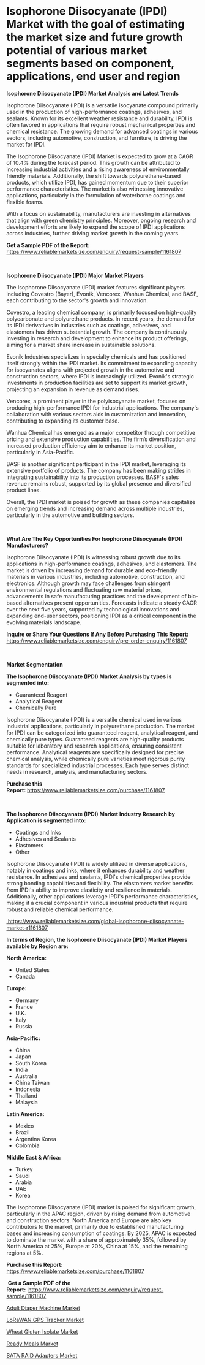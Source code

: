 <p><h1>Isophorone Diisocyanate (IPDI) Market with the goal of estimating the market size and future growth potential of various market segments based on component, applications, end user and region</h1></p><p><strong>Isophorone Diisocyanate (IPDI) Market Analysis and Latest Trends</strong></p>
<p><p>Isophorone Diisocyanate (IPDI) is a versatile isocyanate compound primarily used in the production of high-performance coatings, adhesives, and sealants. Known for its excellent weather resistance and durability, IPDI is often favored in applications that require robust mechanical properties and chemical resistance. The growing demand for advanced coatings in various sectors, including automotive, construction, and furniture, is driving the market for IPDI.</p><p>The Isophorone Diisocyanate (IPDI) Market is expected to grow at a CAGR of 10.4% during the forecast period. This growth can be attributed to increasing industrial activities and a rising awareness of environmentally friendly materials. Additionally, the shift towards polyurethane-based products, which utilize IPDI, has gained momentum due to their superior performance characteristics. The market is also witnessing innovative applications, particularly in the formulation of waterborne coatings and flexible foams. </p><p>With a focus on sustainability, manufacturers are investing in alternatives that align with green chemistry principles. Moreover, ongoing research and development efforts are likely to expand the scope of IPDI applications across industries, further driving market growth in the coming years.</p></p>
<p><strong>Get a Sample PDF of the Report:&nbsp;</strong> <a href="https://www.reliablemarketsize.com/enquiry/request-sample/1161807?utm_campaign=1186&utm_medium=2&utm_source=Github&utm_content=ia&utm_term=29092024&utm_id=isophorone-diisocyanate-ipdi">https://www.reliablemarketsize.com/enquiry/request-sample/1161807</a></p>
<p>&nbsp;</p>
<p><strong>Isophorone Diisocyanate (IPDI) Major Market Players</strong></p>
<p><p>The Isophorone Diisocyanate (IPDI) market features significant players including Covestro (Bayer), Evonik, Vencorex, Wanhua Chemical, and BASF, each contributing to the sector's growth and innovation.</p><p>Covestro, a leading chemical company, is primarily focused on high-quality polycarbonate and polyurethane products. In recent years, the demand for its IPDI derivatives in industries such as coatings, adhesives, and elastomers has driven substantial growth. The company is continuously investing in research and development to enhance its product offerings, aiming for a market share increase in sustainable solutions.</p><p>Evonik Industries specializes in specialty chemicals and has positioned itself strongly within the IPDI market. Its commitment to expanding capacity for isocyanates aligns with projected growth in the automotive and construction sectors, where IPDI is increasingly utilized. Evonik's strategic investments in production facilities are set to support its market growth, projecting an expansion in revenue as demand rises.</p><p>Vencorex, a prominent player in the polyisocyanate market, focuses on producing high-performance IPDI for industrial applications. The company's collaboration with various sectors aids in customization and innovation, contributing to expanding its customer base.</p><p>Wanhua Chemical has emerged as a major competitor through competitive pricing and extensive production capabilities. The firm’s diversification and increased production efficiency aim to enhance its market position, particularly in Asia-Pacific.</p><p>BASF is another significant participant in the IPDI market, leveraging its extensive portfolio of products. The company has been making strides in integrating sustainability into its production processes. BASF's sales revenue remains robust, supported by its global presence and diversified product lines.</p><p>Overall, the IPDI market is poised for growth as these companies capitalize on emerging trends and increasing demand across multiple industries, particularly in the automotive and building sectors.</p></p>
<p>&nbsp;</p>
<p><strong>What Are The Key Opportunities For Isophorone Diisocyanate (IPDI) Manufacturers?</strong></p>
<p><p>Isophorone Diisocyanate (IPDI) is witnessing robust growth due to its applications in high-performance coatings, adhesives, and elastomers. The market is driven by increasing demand for durable and eco-friendly materials in various industries, including automotive, construction, and electronics. Although growth may face challenges from stringent environmental regulations and fluctuating raw material prices, advancements in safe manufacturing practices and the development of bio-based alternatives present opportunities. Forecasts indicate a steady CAGR over the next five years, supported by technological innovations and expanding end-user sectors, positioning IPDI as a critical component in the evolving materials landscape.</p></p>
<p><strong>Inquire or Share Your Questions If Any Before Purchasing This Report:</strong> <a href="https://www.reliablemarketsize.com/enquiry/pre-order-enquiry/1161807?utm_campaign=1186&utm_medium=2&utm_source=Github&utm_content=ia&utm_term=29092024&utm_id=isophorone-diisocyanate-ipdi">https://www.reliablemarketsize.com/enquiry/pre-order-enquiry/1161807</a></p>
<p>&nbsp;</p>
<p><strong>Market Segmentation</strong></p>
<p><strong>The Isophorone Diisocyanate (IPDI) Market Analysis by types is segmented into:</strong></p>
<p><ul><li>Guaranteed Reagent</li><li>Analytical Reagent</li><li>Chemically Pure</li></ul></p>
<p><p>Isophorone Diisocyanate (IPDI) is a versatile chemical used in various industrial applications, particularly in polyurethane production. The market for IPDI can be categorized into guaranteed reagent, analytical reagent, and chemically pure types. Guaranteed reagents are high-quality products suitable for laboratory and research applications, ensuring consistent performance. Analytical reagents are specifically designed for precise chemical analysis, while chemically pure varieties meet rigorous purity standards for specialized industrial processes. Each type serves distinct needs in research, analysis, and manufacturing sectors.</p></p>
<p><strong>Purchase this Report:&nbsp;</strong><a href="https://www.reliablemarketsize.com/purchase/1161807?utm_campaign=1186&utm_medium=2&utm_source=Github&utm_content=ia&utm_term=29092024&utm_id=isophorone-diisocyanate-ipdi">https://www.reliablemarketsize.com/purchase/1161807</a></p>
<p>&nbsp;</p>
<p><strong>The Isophorone Diisocyanate (IPDI) Market Industry Research by Application is segmented into:</strong></p>
<p><ul><li>Coatings and Inks</li><li>Adhesives and Sealants</li><li>Elastomers</li><li>Other</li></ul></p>
<p><p>Isophorone Diisocyanate (IPDI) is widely utilized in diverse applications, notably in coatings and inks, where it enhances durability and weather resistance. In adhesives and sealants, IPDI's chemical properties provide strong bonding capabilities and flexibility. The elastomers market benefits from IPDI's ability to improve elasticity and resilience in materials. Additionally, other applications leverage IPDI's performance characteristics, making it a crucial component in various industrial products that require robust and reliable chemical performance.</p></p>
<p><a href="https://www.reliablemarketsize.com/global-isophorone-diisocyanate-market-r1161807?utm_campaign=1186&utm_medium=2&utm_source=Github&utm_content=ia&utm_term=29092024&utm_id=isophorone-diisocyanate-ipdi">&nbsp;https://www.reliablemarketsize.com/global-isophorone-diisocyanate-market-r1161807</a></p>
<p><strong>In terms of Region, the Isophorone Diisocyanate (IPDI) Market Players available by Region are:</strong></p>
<p>
    <p> <strong> North America: </strong>
        <ul>
            <li>United States</li>
            <li>Canada</li>
        </ul>
        </p> 
    <p> <strong> Europe: </strong>
        <ul>
            <li>Germany</li>
            <li>France</li>
            <li>U.K.</li>
            <li>Italy</li>
            <li>Russia</li>
        </ul>
        </p> 
    <p> <strong> Asia-Pacific: </strong>
        <ul>
            <li>China</li>
            <li>Japan</li>
            <li>South Korea</li>
            <li>India</li>
            <li>Australia</li>
            <li>China Taiwan</li>
            <li>Indonesia</li>
            <li>Thailand</li>
            <li>Malaysia</li>
        </ul>
        </p> 
    <p> <strong> Latin America: </strong>
        <ul>
            <li>Mexico</li>
            <li>Brazil</li>
            <li>Argentina Korea</li>
            <li>Colombia</li>
        </ul>
        </p> 
    <p> <strong> Middle East & Africa: </strong>
        <ul>
            <li>Turkey</li>
            <li>Saudi</li>
            <li>Arabia</li>
            <li>UAE</li>
            <li>Korea</li>
        </ul>
    </p>
    </p>
<p><p>The Isophorone Diisocyanate (IPDI) market is poised for significant growth, particularly in the APAC region, driven by rising demand from automotive and construction sectors. North America and Europe are also key contributors to the market, primarily due to established manufacturing bases and increasing consumption of coatings. By 2025, APAC is expected to dominate the market with a share of approximately 35%, followed by North America at 25%, Europe at 20%, China at 15%, and the remaining regions at 5%.</p></p>
<p><strong>Purchase this Report: </strong><a href="https://www.reliablemarketsize.com/purchase/1161807?utm_campaign=1186&utm_medium=2&utm_source=Github&utm_content=ia&utm_term=29092024&utm_id=isophorone-diisocyanate-ipdi">https://www.reliablemarketsize.com/purchase/1161807</a></p>
<p>&nbsp;<strong>Get a Sample PDF of the Report:&nbsp;&nbsp;</strong><a href="https://www.reliablemarketsize.com/enquiry/request-sample/1161807?utm_campaign=1186&utm_medium=2&utm_source=Github&utm_content=ia&utm_term=29092024&utm_id=isophorone-diisocyanate-ipdi">https://www.reliablemarketsize.com/enquiry/request-sample/1161807</a></p>
<p><strong></strong></p>
<p><p><a href="https://www.linkedin.com/pulse/global-adult-diaper-machine-industry-research-report-pqdxe?utm_campaign=1186&utm_medium=2&utm_source=Github&utm_content=ia&utm_term=29092024&utm_id=isophorone-diisocyanate-ipdi">Adult Diaper Machine Market</a></p><p><a href="https://issuu.com/reportprime-2/docs/lorawan-gps-tracker-market-size-203_9cfbc9413afe63?utm_campaign=1186&utm_medium=2&utm_source=Github&utm_content=ia&utm_term=29092024&utm_id=isophorone-diisocyanate-ipdi">LoRaWAN GPS Tracker Market</a></p><p><a href="https://www.linkedin.com/pulse/emerging-market-trends-regional-analysis-wheat-gluten-isolate-s0toc?utm_campaign=1186&utm_medium=2&utm_source=Github&utm_content=ia&utm_term=29092024&utm_id=isophorone-diisocyanate-ipdi">Wheat Gluten Isolate Market</a></p><p><a href="https://www.linkedin.com/pulse/insights-ready-meals-market-share-competitive-landscape-period-dmsuc?utm_campaign=1186&utm_medium=2&utm_source=Github&utm_content=ia&utm_term=29092024&utm_id=isophorone-diisocyanate-ipdi">Ready Meals Market</a></p><p><a href="https://issuu.com/reportprime-2/docs/sata-raid-adapters-market-size-2030_550208662aefde?utm_campaign=1186&utm_medium=2&utm_source=Github&utm_content=ia&utm_term=29092024&utm_id=isophorone-diisocyanate-ipdi">SATA RAID Adapters Market</a></p></p>